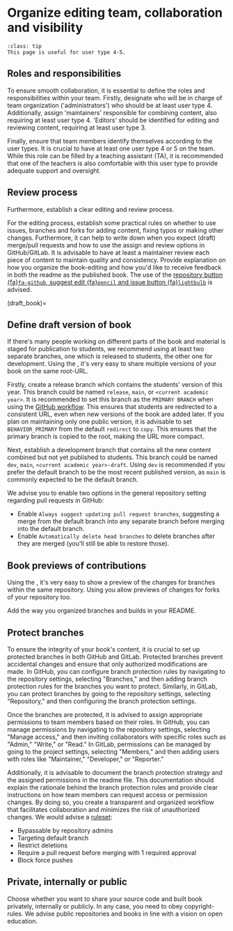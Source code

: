 # Organize editing team, collaboration and visibility

```{admonition} User types
:class: tip
This page is useful for user type 4-5.
```

## Roles and responsibilities
To ensure smooth collaboration, it is essential to define the roles and responsibilities within your team. Firstly, designate who will be in charge of team organization ('administrators') who should be at least user type 4. Additionally, assign 'maintainers' responsible for combining content, also requiring at least user type 4. 'Editors' should be identified for editing and reviewing content, requiring at least user type 3.

Finally, ensure that team members identify themselves according to the user types. It is crucial to have at least one user type 4 or 5 on the team. While this role can be filled by a teaching assistant (TA), it is recommended that one of the teachers is also comfortable with this user type to provide adequate support and oversight.

## Review process
Furthermore, establish a clear editing and review process.

For the editing process, establish some practical rules on whether to use issues, branches and forks for adding content, fixing typos or making other changes. Furthermore, it can help to write down when you expect (draft) merge/pull requests and how to use the assign and review options in GitHub/GitLab. It is advisable to have at least a maintainer review each piece of content to maintain quality and consistency. Provide explanation on how you organize the book-editing and how you'd like to receive feedback in both the readme as the published book. The use of the [repository button {fa}`fa-github`, suggest edit {fa}`pencil` and issue button {fa}`lightbulb`](https://jupyterbook.org/en/stable/basics/repository.html) is advised.

(draft_book)=
## Define draft version of book
If there's many people working on different parts of the book and material is staged for publication to students, we recommend using at least two separate branches, one which is released to students, the other one for development.  Using the [](../external/deploy-book-workflow/README.md), it's very easy to share multiple versions of your book on the same root-URL. 

Firstly, create a release branch which contains the students' version of this year. This branch could be named `release`, `main`, or `<current academic year>`. It is recommended to set this branch as the `PRIMARY BRANCH` when using the [GitHub workflow](gh-workflow-settings). This ensures that students are redirected to a consistent URL, even when new versions of the book are added later. If you plan on maintaining only one public version, it is advisable to set `BEHAVIOR_PRIMARY` from the default `redirect` to `copy`. This ensures that the primary branch is copied to the root, making the URL more compact.

Next, establish a development branch that contains all the new content combined but not yet published to students. This branch could be named `dev`, `main`, `<current academic year>-draft`. Using `dev` is recommended if you prefer the default branch to be the most recent published version, as `main` is commonly expected to be the default branch.

We advise  you to enable two options in the general repository setting regarding pull requests in GitHub:
- Enable `Always suggest updating pull request branches`, suggesting a merge from the default branch into any separate branch before merging into the default branch.
- Enable `Automatically delete head branches` to delete branches after they are merged (you'll still be able to restore those).

## Book previews of contributions
Using the [](../external/deploy-book-workflow/README.md), it's very easy to show a preview of the changes for branches within the same repository. Using [](../features/pull_request_build.md) you allow previews of changes for forks of your repository too.

Add the way you organized branches and builds in your README.

## Protect branches

To ensure the integrity of your book's content, it is crucial to set up protected branches in both GitHub and GitLab. Protected branches prevent accidental changes and ensure that only authorized modifications are made. In GitHub, you can configure branch protection rules by navigating to the repository settings, selecting "Branches," and then adding branch protection rules for the branches you want to protect. Similarly, in GitLab, you can protect branches by going to the repository settings, selecting "Repository," and then configuring the branch protection settings.

Once the branches are protected, it is advised to assign appropriate permissions to team members based on their roles. In GitHub, you can manage permissions by navigating to the repository settings, selecting "Manage access," and then inviting collaborators with specific roles such as "Admin," "Write," or "Read." In GitLab, permissions can be managed by going to the project settings, selecting "Members," and then adding users with roles like "Maintainer," "Developer," or "Reporter."

Additionally, it is advisable to document the branch protection strategy and the assigned permissions in the readme file. This documentation should explain the rationale behind the branch protection rules and provide clear instructions on how team members can request access or permission changes. By doing so, you create a transparent and organized workflow that facilitates collaboration and minimizes the risk of unauthorized changes. We would advise a [ruleset](https://docs.github.com/en/repositories/configuring-branches-and-merges-in-your-repository/managing-rulesets/creating-rulesets-for-a-repository):
- Bypassable by repository admins
- Targeting default branch
- Restrict deletions
- Require a pull request before merging with 1 required approval
- Block force pushes

## Private, internally or public
Choose whether you want to share your source code and built book privately, internally or publicly. In any case, you need to obey copyright-rules. We advise public repositories and books in line with a vision on open education.